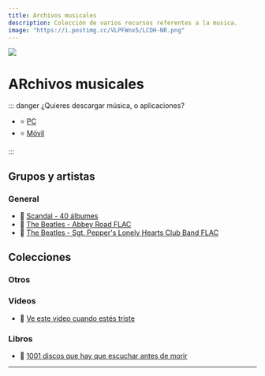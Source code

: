 ```yaml
---
title: Archivos musicales
description: Colección de varios recursos referentes a la musica.
image: "https://i.postimg.cc/VLPFWnx5/LCDH-NR.png"
---
```

![](https://i.postimg.cc/9QJF6RQy/Musica-archives.png)
# ARchivos musicales

::: danger ¿Quieres descargar música, o aplicaciones?

- ⭐ [PC](/Index/musica-recursos) 
- ⭐ [Móvil](/Moviles/m-musica)

:::

## **Grupos y artistas**

### General


- 🍩 [   Scandal - 40 álbumes](https://drive.google.com/drive/folders/15q7YFr7xYo-kJHRH9yhOfYG4YI-BY4c1)
- 🍩 [   The Beatles - Abbey Road FLAC](https://www.mediafire.com/file/s8cicicw0gh7nnj/abby_flac.zip/file)
- 🍩 [   The Beatles - Sgt. Pepper's Lonely Hearts Club Band FLAC](https://www.mediafire.com/file/6wrvol0dkbadyx9/pepper_flac.zip/file)


## **Colecciones**


### **Otros**


### Videos

- 🍩 [   Ve este video cuando estés triste](https://www.youtube.com/watch?v=PppkNH3bKV4)


### **Libros**


- 🍩 [   1001 discos que hay que escuchar antes de morir](https://drive.google.com/file/d/1z27zLFsfWHWJfOBjkhVy1DOHt2CIu3oE/view?usp=sharing)















---
